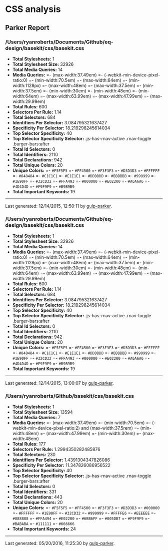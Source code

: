 # CSS analysis

## Parker Report

### /Users/ryanroberts/Documents/Github/eq-design/basekit/css/basekit.css

- **Total Stylesheets:** 1
- **Total Stylesheet Size:** 32926
- **Total Media Queries:** 14
- **Media Queries:**
	=- (max-width:37.49em)
	=- (-webkit-min-device-pixel-ratio:0)
	=- (min-width:70.5em)
	=- (max-width:64em)
	=- (min-width:1128px)
	=- (max-width:48em)
	=- (max-width:37.5em)
	=- (min-width:37.5em)
	=- (min-width:30em)
	=- (min-width:48em)
	=- (min-width:64em)
	=- (max-width:63.99em)
	=- (max-width:47.99em)
	=- (max-width:29.99em)
- **Total Rules:** 600
- **Selectors Per Rule:** 1.14
- **Total Selectors:** 684
- **Identifiers Per Selector:** 3.084795321637427
- **Specificity Per Selector:** 18.219298245614034
- **Top Selector Specificity:** 40
- **Top Selector Specificity Selector:** .js-has-rnav-active .rnav-toggle .burger-bars:after
- **Total Id Selectors:** 0
- **Total Identifiers:** 2110
- **Total Declarations:** 942
- **Total Unique Colors:** 20
- **Unique Colors:**
	=- `#F5F5F5`
	=- `#FF4500`
	=- `#F3F3F3`
	=- `#D3D3D3`
	=- `#FFFFFF`
	=- `#848484`
	=- `#C1C1C1`
	=- `#E1E1E1`
	=- `#DDDDDD`
	=- `#BBBBBB`
	=- `#999999`
	=- `#1E90FF`
	=- `#32CD32`
	=- `#FFA493`
	=- `#000000`
	=- `#E02200`
	=- `#A6A6A6`
	=- `#4D4D4D`
	=- `#F9F9F9`
	=- `#B9B9B9`
- **Total Important Keywords:** 19

* * *

Last generated: 12/14/2015, 12:50:11 by [gulp-parker](https://github.com/PavelDemyanenko/gulp-parker).

### /Users/ryanroberts/Documents/Github/eq-design/basekit/css/basekit.css

- **Total Stylesheets:** 1
- **Total Stylesheet Size:** 32926
- **Total Media Queries:** 14
- **Media Queries:**
	=- (max-width:37.49em)
	=- (-webkit-min-device-pixel-ratio:0)
	=- (min-width:70.5em)
	=- (max-width:64em)
	=- (min-width:1128px)
	=- (max-width:48em)
	=- (max-width:37.5em)
	=- (min-width:37.5em)
	=- (min-width:30em)
	=- (min-width:48em)
	=- (min-width:64em)
	=- (max-width:63.99em)
	=- (max-width:47.99em)
	=- (max-width:29.99em)
- **Total Rules:** 600
- **Selectors Per Rule:** 1.14
- **Total Selectors:** 684
- **Identifiers Per Selector:** 3.084795321637427
- **Specificity Per Selector:** 18.219298245614034
- **Top Selector Specificity:** 40
- **Top Selector Specificity Selector:** .js-has-rnav-active .rnav-toggle .burger-bars:after
- **Total Id Selectors:** 0
- **Total Identifiers:** 2110
- **Total Declarations:** 942
- **Total Unique Colors:** 20
- **Unique Colors:**
	=- `#F5F5F5`
	=- `#FF4500`
	=- `#F3F3F3`
	=- `#D3D3D3`
	=- `#FFFFFF`
	=- `#848484`
	=- `#C1C1C1`
	=- `#E1E1E1`
	=- `#DDDDDD`
	=- `#BBBBBB`
	=- `#999999`
	=- `#1E90FF`
	=- `#32CD32`
	=- `#FFA493`
	=- `#000000`
	=- `#E02200`
	=- `#A6A6A6`
	=- `#4D4D4D`
	=- `#F9F9F9`
	=- `#B9B9B9`
- **Total Important Keywords:** 19

* * *

Last generated: 12/14/2015, 13:00:07 by [gulp-parker](https://github.com/PavelDemyanenko/gulp-parker).

### /Users/ryanroberts/Github/basekit/css/basekit.css

- **Total Stylesheets:** 1
- **Total Stylesheet Size:** 13594
- **Total Media Queries:** 7
- **Media Queries:**
	=- (max-width:37.49em)
	=- (min-width:70.5em)
	=- (-webkit-min-device-pixel-ratio:2) and (max-width:37.5rem)
	=- (min-width:48em)
	=- (max-width:47.99em)
	=- (min-width:30em)
	=- (max-width:48em)
- **Total Rules:** 177
- **Selectors Per Rule:** 1.2994350282485876
- **Total Selectors:** 230
- **Identifiers Per Selector:** 1.4391304347826086
- **Specificity Per Selector:** 11.347826086956522
- **Top Selector Specificity:** 40
- **Top Selector Specificity Selector:** .js-has-rnav-active .rnav-toggle .burger-bars:after
- **Total Id Selectors:** 0
- **Total Identifiers:** 331
- **Total Declarations:** 443
- **Total Unique Colors:** 20
- **Unique Colors:**
	=- `#F5F5F5`
	=- `#FF4500`
	=- `#F3F3F3`
	=- `#D3D3D3`
	=- `#000000`
	=- `#FFFFFF`
	=- `#1E90FF`
	=- `#32CD32`
	=- `#999999`
	=- `#FFFFE6`
	=- `#EEEEEE`
	=- `#888888`
	=- `#FFA494`
	=- `#E02200`
	=- `#6BB6FF`
	=- `#005DB7`
	=- `#F9F9F9`
	=- `#BABABA`
	=- `#111111`
	=- `#666666`
- **Total Important Keywords:** 24

* * *

Last generated: 05/20/2016, 11:25:30 by [gulp-parker](https://github.com/PavelDemyanenko/gulp-parker).
